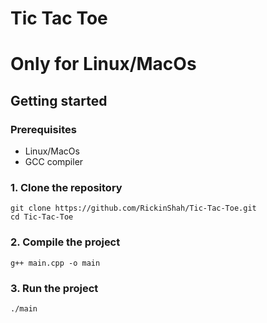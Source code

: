 # Tic Tac Toe

Only for Linux/MacOs
===============

## Getting started

### Prerequisites

- Linux/MacOs
- GCC compiler

### 1. Clone the repository
```shell
git clone https://github.com/RickinShah/Tic-Tac-Toe.git
cd Tic-Tac-Toe
```

### 2. Compile the project
```shell
g++ main.cpp -o main
```

### 3. Run the project
```shell
./main
```
